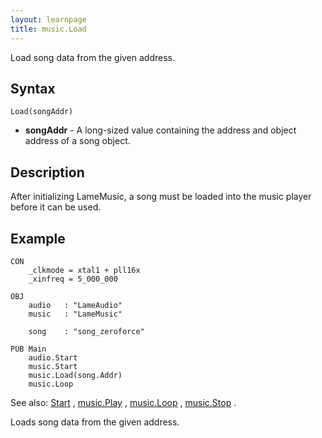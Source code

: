 ```yaml
---
layout: learnpage
title: music.Load
--- 
```


Load song data from the given address.

## Syntax

    Load(songAddr)

-   **songAddr** - A long-sized value containing the address and object
    address of a song object.

## Description

After initializing LameMusic, a song must be loaded into the music
player before it can be used.

## Example

    CON
        _clkmode = xtal1 + pll16x
        _xinfreq = 5_000_000
      
    OBJ
        audio   : "LameAudio"
        music   : "LameMusic"
        
        song    : "song_zeroforce"

    PUB Main
        audio.Start
        music.Start
        music.Load(song.Addr)
        music.Loop

See also: [Start](music.Start.html) , [music.Play](music.Play.html) ,
[music.Loop](music.Loop.html) , [music.Stop](music.Stop.html) .

Loads song data from the given address.

